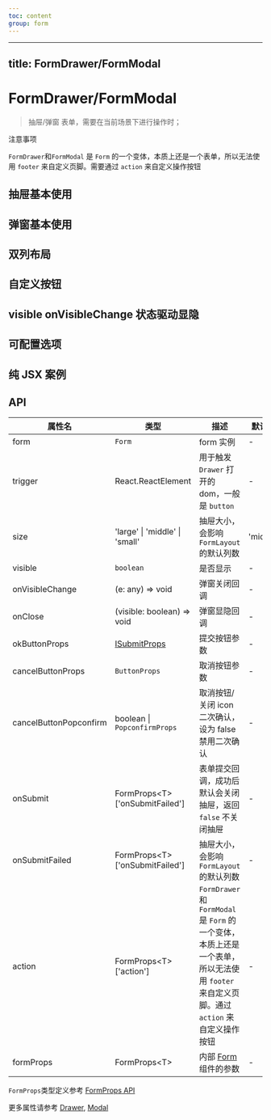 ```yaml
---
toc: content
group: form
---
```


---
title: FormDrawer/FormModal
---

# FormDrawer/FormModal

> 抽屉/弹窗 表单，需要在当前场景下进行操作时；

注意事项

`FormDrawer`和`FormModal` 是 `Form` 的一个变体，本质上还是一个表单，所以无法使用 `footer` 来自定义页脚。需要通过 `action` 来自定义操作按钮

## 抽屉基本使用

<code src="./demo/FormDrawerModal/DrawerBasic.tsx"></code>

## 弹窗基本使用

<code src="./demo/FormDrawerModal/ModalBasic.tsx"></code>

## 双列布局

<code src="./demo/FormDrawerModal/TwoColumn.tsx"></code>

## 自定义按钮

<code src="./demo/FormDrawerModal/CustomButton.tsx"></code>

## visible onVisibleChange 状态驱动显隐

<code src="./demo/FormDrawerModal/VisibleControllable.tsx"></code>

## 可配置选项

<code src="./demo/FormDrawerModal/Configurable.tsx"></code>

## 纯 JSX 案例

## API

| 属性名                 | 类型                                    | 描述                                                                                                                                   | 默认值   |
| ---------------------- | --------------------------------------- | -------------------------------------------------------------------------------------------------------------------------------------- | -------- |
| form                   | `Form`                                  | form 实例                                                                                                                              | -        |
| trigger                | React.ReactElement                      | 用于触发 `Drawer` 打开的 dom，一般是 `button`                                                                                          | -        |
| size                   | 'large' \| 'middle' \| 'small'          | 抽屉大小，会影响 `FormLayout` 的默认列数                                                                                               | 'middle' |
| visible                | `boolean`                               | 是否显示                                                                                                                               | -        |
| onVisibleChange        | (e: any) => void                        | 弹窗关闭回调                                                                                                                           | -        |
| onClose                | (visible: boolean) => void              | 弹窗显隐回调                                                                                                                           | -        |
| okButtonProps          | [ISubmitProps](/components/form/submit) | 提交按钮参数                                                                                                                           | -        |
| cancelButtonProps      | `ButtonProps`                           | 取消按钮参数                                                                                                                           | -        |
| cancelButtonPopconfirm | boolean \| `PopconfirmProps`            | 取消按钮/关闭 icon 二次确认，设为 false 禁用二次确认                                                                                   | -        |
| onSubmit               | FormProps\<T\>['onSubmitFailed']        | 表单提交回调，成功后默认会关闭抽屉，返回 `false` 不关闭抽屉                                                                            | -        |
| onSubmitFailed         | FormProps\<T\>['onSubmitFailed']        | 抽屉大小，会影响 `FormLayout` 的默认列数                                                                                               | -        |
| action                 | FormProps\<T\>['action']                | `FormDrawer`和`FormModal` 是 `Form` 的一个变体，本质上还是一个表单，所以无法使用 `footer` 来自定义页脚。通过 `action` 来自定义操作按钮 | -        |
| formProps              | FormProps\<T\>                          | 内部 [Form](/components/form/form) 组件的参数                                                                                          | -        |

`FormProps`类型定义参考 [FormProps API](/components/form/form/#api)

更多属性请参考 [Drawer](https://github.com/JinJinHrb/formily-antd-dumi.git/components/drawer), [Modal](https://github.com/JinJinHrb/formily-antd-dumi.git/components/modal)

